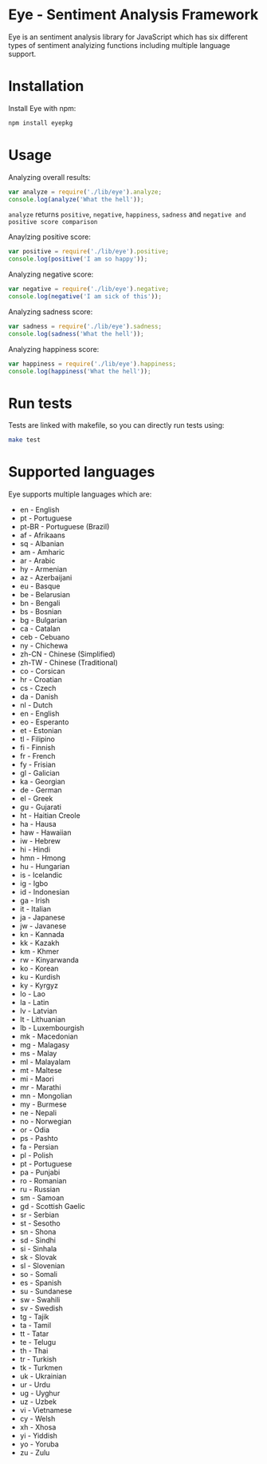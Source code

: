 # Eye - Sentiment Analysis Framework

Eye is an sentiment analysis library for JavaScript which has six different types of  sentiment analyizing functions including multiple language support. 

# Installation

Install Eye with npm:

```bash
npm install eyepkg
```

# Usage

Analyzing overall results:

```javascript
var analyze = require('./lib/eye').analyze;
console.log(analyze('What the hell'));
```

`analyze` returns `positive`, `negative`, `happiness`, `sadness` and `negative and positive score comparison`

Anaylzing positive score:

```javascript
var positive = require('./lib/eye').positive;
console.log(positive('I am so happy'));
```

Analyzing negative score:

```javascript
var negative = require('./lib/eye').negative;
console.log(negative('I am sick of this'));
```

Analyzing sadness score:

```javascript
var sadness = require('./lib/eye').sadness;
console.log(sadness('What the hell'));
```

Analyzing happiness score:

```javascript
var happiness = require('./lib/eye').happiness;
console.log(happiness('What the hell'));
```

# Run tests

Tests are linked with makefile, so you can directly run tests using:

```bash
make test
```

# Supported languages

Eye supports multiple languages which are:

- en - English
- pt - Portuguese
- pt-BR - Portuguese (Brazil)
- af - Afrikaans
- sq - Albanian
- am - Amharic
- ar - Arabic
- hy - Armenian
- az - Azerbaijani
- eu - Basque
- be - Belarusian
- bn - Bengali
- bs - Bosnian
- bg - Bulgarian
- ca - Catalan
- ceb - Cebuano
- ny - Chichewa
- zh-CN - Chinese (Simplified)
- zh-TW - Chinese (Traditional)
- co - Corsican
- hr - Croatian
- cs - Czech
- da - Danish
- nl - Dutch
- en - English
- eo - Esperanto
- et - Estonian
- tl - Filipino
- fi - Finnish
- fr - French
- fy - Frisian
- gl - Galician
- ka - Georgian
- de - German
- el - Greek
- gu - Gujarati
- ht - Haitian Creole
- ha - Hausa
- haw - Hawaiian
- iw - Hebrew
- hi - Hindi
- hmn - Hmong
- hu - Hungarian
- is - Icelandic
- ig - Igbo
- id - Indonesian
- ga - Irish
- it - Italian
- ja - Japanese
- jw - Javanese
- kn - Kannada
- kk - Kazakh
- km - Khmer
- rw - Kinyarwanda
- ko - Korean
- ku - Kurdish
- ky - Kyrgyz
- lo - Lao
- la - Latin
- lv - Latvian
- lt - Lithuanian
- lb - Luxembourgish
- mk - Macedonian
- mg - Malagasy
- ms - Malay
- ml - Malayalam
- mt - Maltese
- mi - Maori
- mr - Marathi
- mn - Mongolian
- my - Burmese
- ne - Nepali
- no - Norwegian
- or - Odia
- ps - Pashto
- fa - Persian
- pl - Polish
- pt - Portuguese
- pa - Punjabi
- ro - Romanian
- ru - Russian
- sm - Samoan
- gd - Scottish Gaelic
- sr - Serbian
- st - Sesotho
- sn - Shona
- sd - Sindhi
- si - Sinhala
- sk - Slovak
- sl - Slovenian
- so - Somali
- es - Spanish
- su - Sundanese
- sw - Swahili
- sv - Swedish
- tg - Tajik
- ta - Tamil
- tt - Tatar
- te - Telugu
- th - Thai
- tr - Turkish
- tk - Turkmen
- uk - Ukrainian
- ur - Urdu
- ug - Uyghur
- uz - Uzbek
- vi - Vietnamese
- cy - Welsh
- xh - Xhosa
- yi - Yiddish
- yo - Yoruba
- zu - Zulu
